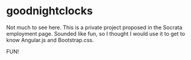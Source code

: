goodnightclocks
===============

Not much to see here. This is a private project proposed in the Socrata employment page. Sounded like fun, so I thought I would use it to get to know Angular.js and Bootstrap.css.

FUN!
